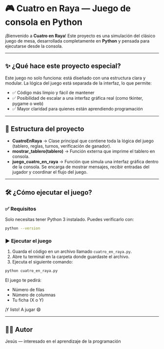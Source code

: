 # 🎮 Cuatro en Raya — Juego de consola en Python
¡Bienvenido a **Cuatro en Raya**! Este proyecto es una simulación del clásico juego de mesa, desarrollada completamente en **Python** y pensada para ejecutarse desde la consola.

---

## ✨ ¿Qué hace este proyecto especial?
Este juego no solo funciona: está diseñado con una estructura clara y modular. La lógica del juego está separada de la interfaz, lo que permite:

- ✅ Código más limpio y fácil de mantener
- ✅ Posibilidad de escalar a una interfaz gráfica real (como tkinter, pygame o web)
- ✅ Mayor claridad para quienes están aprendiendo programación

---

## 🧩 Estructura del proyecto
- **CuatroEnRaya** → Clase principal que contiene toda la lógica del juego (tablero, reglas, turnos, verificación de ganador).
- **mostrar_tablero(tablero)** → Función externa que imprime el tablero en consola.
- **juego_cuatro_en_raya** → Función que simula una interfaz gráfica dentro de la consola. Se encarga de mostrar mensajes, recibir entradas del jugador y coordinar el flujo del juego.

---

## 🛠️ ¿Cómo ejecutar el juego?
### ✅ Requisitos
Solo necesitas tener Python 3 instalado. Puedes verificarlo con:
```bash
python --version
```

### ▶ Ejecutar el juego
1. Guarda el código en un archivo llamado `cuatro_en_raya.py`.
2. Abre tu terminal en la carpeta donde guardaste el archivo.
3. Ejecuta el siguiente comando:
```bash
python cuatro_en_raya.py
```

El juego te pedirá:
- Número de filas
- Número de columnas
- Tu ficha (X o Y)

¡Y listo! A jugar 😄

---

## 👨‍💻 Autor
Jesús — interesado en el aprendizaje de la programación
